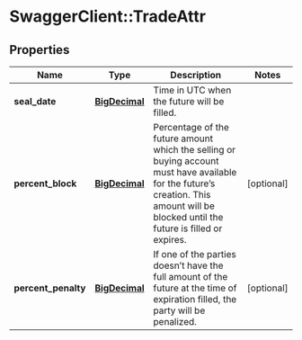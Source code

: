 # SwaggerClient::TradeAttr

## Properties
Name | Type | Description | Notes
------------ | ------------- | ------------- | -------------
**seal_date** | [**BigDecimal**](BigDecimal.md) | Time in UTC when the future will be filled. | 
**percent_block** | [**BigDecimal**](BigDecimal.md) | Percentage of the future amount which the selling or buying account must have available for the future’s creation. This amount will be blocked until the future is filled or expires. | [optional] 
**percent_penalty** | [**BigDecimal**](BigDecimal.md) | If one of the parties doesn’t have the full amount of the future at the time of expiration filled, the party will be penalized. | [optional] 

